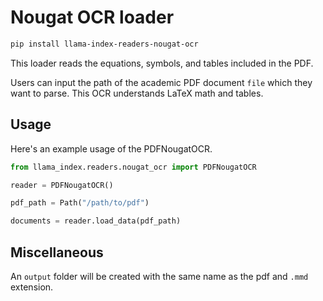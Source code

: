 # Nougat OCR loader

```bash
pip install llama-index-readers-nougat-ocr
```

This loader reads the equations, symbols, and tables included in the PDF.

Users can input the path of the academic PDF document `file` which they want to parse. This OCR understands LaTeX math and tables.

## Usage

Here's an example usage of the PDFNougatOCR.

```python
from llama_index.readers.nougat_ocr import PDFNougatOCR

reader = PDFNougatOCR()

pdf_path = Path("/path/to/pdf")

documents = reader.load_data(pdf_path)
```

## Miscellaneous

An `output` folder will be created with the same name as the pdf and `.mmd` extension.
